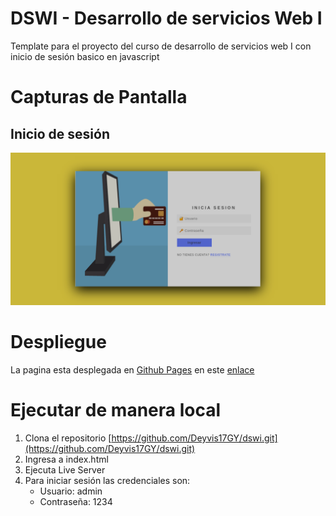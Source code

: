 # DSWI - Desarrollo de servicios Web I
Template para el proyecto del curso de desarrollo de servicios web I
con inicio de sesión basico en javascript

# Capturas de Pantalla
## Inicio de sesión
![preview](./docs/img/login.png)

# Despliegue
La pagina esta desplegada en [Github Pages](https://pages.github.com/) en este [enlace](https://deyvis17gy.github.io/dswi/)

# Ejecutar de manera local
1. Clona el repositorio [https://github.com/Deyvis17GY/dswi.git](https://github.com/Deyvis17GY/dswi.git)
2. Ingresa a index.html 
3. Ejecuta Live Server
4. Para iniciar sesión las credenciales son:
    - Usuario: admin
    - Contraseña: 1234